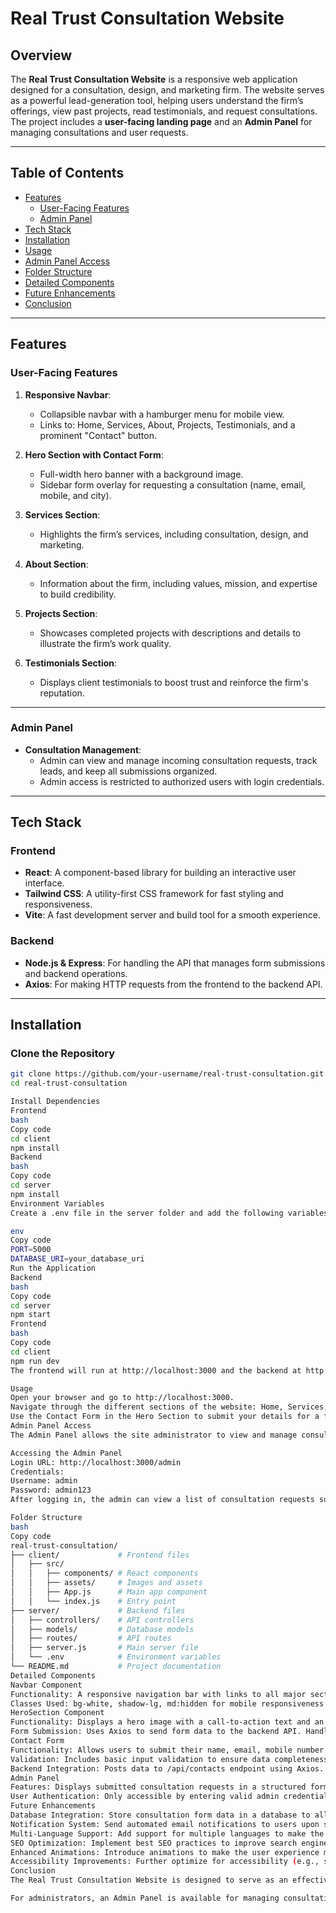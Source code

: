 # Real Trust Consultation Website

## Overview
The **Real Trust Consultation Website** is a responsive web application designed for a consultation, design, and marketing firm. The website serves as a powerful lead-generation tool, helping users understand the firm’s offerings, view past projects, read testimonials, and request consultations. The project includes a **user-facing landing page** and an **Admin Panel** for managing consultations and user requests.

---

## Table of Contents

- [Features](#features)
  - [User-Facing Features](#user-facing-features)
  - [Admin Panel](#admin-panel)
- [Tech Stack](#tech-stack)
- [Installation](#installation)
- [Usage](#usage)
- [Admin Panel Access](#admin-panel-access)
- [Folder Structure](#folder-structure)
- [Detailed Components](#detailed-components)
- [Future Enhancements](#future-enhancements)
- [Conclusion](#conclusion)

---

## Features

### User-Facing Features

1. **Responsive Navbar**:
   - Collapsible navbar with a hamburger menu for mobile view.
   - Links to: Home, Services, About, Projects, Testimonials, and a prominent "Contact" button.

2. **Hero Section with Contact Form**:
   - Full-width hero banner with a background image.
   - Sidebar form overlay for requesting a consultation (name, email, mobile, and city).

3. **Services Section**:
   - Highlights the firm’s services, including consultation, design, and marketing.

4. **About Section**:
   - Information about the firm, including values, mission, and expertise to build credibility.

5. **Projects Section**:
   - Showcases completed projects with descriptions and details to illustrate the firm’s work quality.

6. **Testimonials Section**:
   - Displays client testimonials to boost trust and reinforce the firm's reputation.

---

### Admin Panel

- **Consultation Management**:  
   - Admin can view and manage incoming consultation requests, track leads, and keep all submissions organized.
   - Admin access is restricted to authorized users with login credentials.

---

## Tech Stack

### Frontend
- **React**: A component-based library for building an interactive user interface.
- **Tailwind CSS**: A utility-first CSS framework for fast styling and responsiveness.
- **Vite**: A fast development server and build tool for a smooth experience.

### Backend
- **Node.js & Express**: For handling the API that manages form submissions and backend operations.
- **Axios**: For making HTTP requests from the frontend to the backend API.

---

## Installation

### Clone the Repository

```bash
git clone https://github.com/your-username/real-trust-consultation.git
cd real-trust-consultation

Install Dependencies
Frontend
bash
Copy code
cd client
npm install
Backend
bash
Copy code
cd server
npm install
Environment Variables
Create a .env file in the server folder and add the following variables:

env
Copy code
PORT=5000
DATABASE_URI=your_database_uri
Run the Application
Backend
bash
Copy code
cd server
npm start
Frontend
bash
Copy code
cd client
npm run dev
The frontend will run at http://localhost:3000 and the backend at http://localhost:5000.

Usage
Open your browser and go to http://localhost:3000.
Navigate through the different sections of the website: Home, Services, About, Projects, Testimonials.
Use the Contact Form in the Hero Section to submit your details for a free consultation.
Admin Panel Access
The Admin Panel allows the site administrator to view and manage consultation requests. This access is restricted to authorized users.

Accessing the Admin Panel
Login URL: http://localhost:3000/admin
Credentials:
Username: admin
Password: admin123
After logging in, the admin can view a list of consultation requests submitted via the contact form and manage them as necessary.

Folder Structure
bash
Copy code
real-trust-consultation/
├── client/             # Frontend files
│   ├── src/
│   │   ├── components/ # React components
│   │   ├── assets/     # Images and assets
│   │   ├── App.js      # Main app component
│   │   └── index.js    # Entry point
├── server/             # Backend files
│   ├── controllers/    # API controllers
│   ├── models/         # Database models
│   ├── routes/         # API routes
│   ├── server.js       # Main server file
│   └── .env            # Environment variables
└── README.md           # Project documentation
Detailed Components
Navbar Component
Functionality: A responsive navigation bar with links to all major sections. It collapses into a hamburger menu on smaller screens.
Classes Used: bg-white, shadow-lg, md:hidden for mobile responsiveness.
HeroSection Component
Functionality: Displays a hero image with a call-to-action text and an overlay form.
Form Submission: Uses Axios to send form data to the backend API. Handles success and error messages.
Contact Form
Functionality: Allows users to submit their name, email, mobile number, and city for a free consultation.
Validation: Includes basic input validation to ensure data completeness.
Backend Integration: Posts data to /api/contacts endpoint using Axios.
Admin Panel
Features: Displays submitted consultation requests in a structured format.
User Authentication: Only accessible by entering valid admin credentials.
Future Enhancements
Database Integration: Store consultation form data in a database to allow admins to access it anytime.
Notification System: Send automated email notifications to users upon successful form submission.
Multi-Language Support: Add support for multiple languages to make the website accessible to a broader audience.
SEO Optimization: Implement best SEO practices to improve search engine rankings.
Enhanced Animations: Introduce animations to make the user experience more interactive and visually appealing.
Accessibility Improvements: Further optimize for accessibility (e.g., screen reader support) to cater to all user needs.
Conclusion
The Real Trust Consultation Website is designed to serve as an effective digital representation of a consultation, design, and marketing firm. The website is structured to engage potential clients, showcase services and projects, and facilitate lead generation through an easy-to-use consultation form. The project’s responsive design and user-friendly interface make it accessible on various devices, enhancing the overall user experience.

For administrators, an Admin Panel is available for managing consultation requests. This document provides the necessary setup and usage instructions for running the project locally and accessing the Admin Panel. Future updates aim to further enhance functionality and accessibility, making it a scalable and robust solution for the firm’s online presence.

